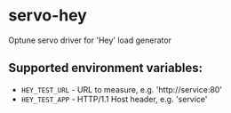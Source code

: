 # servo-hey
Optune servo driver for 'Hey' load generator


## Supported environment variables:

* `HEY_TEST_URL` - URL to measure, e.g. 'http://service:80'
* `HEY_TEST_APP` - HTTP/1.1 Host header, e.g. 'service'
